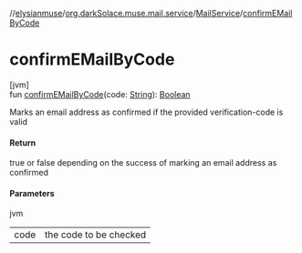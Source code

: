 //[elysianmuse](../../../index.md)/[org.darkSolace.muse.mail.service](../index.md)/[MailService](index.md)/[confirmEMailByCode](confirm-e-mail-by-code.md)

# confirmEMailByCode

[jvm]\
fun [confirmEMailByCode](confirm-e-mail-by-code.md)(code: [String](https://kotlinlang.org/api/latest/jvm/stdlib/kotlin/-string/index.html)): [Boolean](https://kotlinlang.org/api/latest/jvm/stdlib/kotlin/-boolean/index.html)

Marks an email address as confirmed if the provided verification-code is valid

#### Return

true or false depending on the success of marking an email address as confirmed

#### Parameters

jvm

| | |
|---|---|
| code | the code to be checked |
